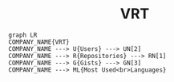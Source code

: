 <h1 align="center">VRT</h1>

```mermaid
graph LR
COMPANY_NAME{VRT}
COMPANY_NAME ---> U{Users} ---> UN[2]
COMPANY_NAME ---> R{Repositories} ---> RN[1]
COMPANY_NAME ---> G{Gists} ---> GN[3]
COMPANY_NAME ---> ML{Most Used<br>Languages}
```
